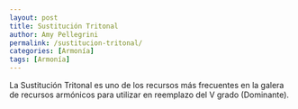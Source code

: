 ```yaml
---
layout: post
title: Sustitución Tritonal
author: Amy Pellegrini
permalink: /sustitucion-tritonal/
categories: [Armonía]
tags: [Armonía]
---
```


La Sustitución Tritonal es uno de los recursos más frecuentes en la galera de recursos armónicos para utilizar en reemplazo del V grado (Dominante).

